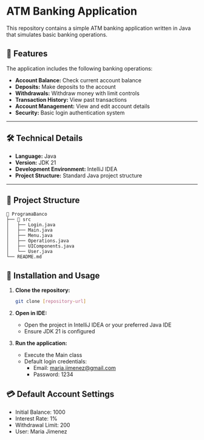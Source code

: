 # ATM Banking Application

This repository contains a simple ATM banking application written in Java that simulates basic banking operations.

## 📖 Features

The application includes the following banking operations:

- **Account Balance:** Check current account balance
- **Deposits:** Make deposits to the account
- **Withdrawals:** Withdraw money with limit controls
- **Transaction History:** View past transactions
- **Account Management:** View and edit account details
- **Security:** Basic login authentication system

---

## 🛠 Technical Details

- **Language:** Java
- **Version:** JDK 21
- **Development Environment:** IntelliJ IDEA
- **Project Structure:** Standard Java project structure

---

## 📂 Project Structure

```plaintext
📁 ProgramaBanco
├── 📁 src
│   ├── Login.java
│   ├── Main.java
│   ├── Menu.java
│   ├── Operations.java
│   ├── UIComponents.java
│   └── User.java
└── README.md
```

## 🚀 Installation and Usage

1. **Clone the repository:**
    ```bash
    git clone [repository-url]
    ```

2. **Open in IDE:**
    - Open the project in IntelliJ IDEA or your preferred Java IDE
    - Ensure JDK 21 is configured

3. **Run the application:**
    - Execute the Main class
    - Default login credentials:
      - Email: maria.jimenez@gmail.com
      - Password: 1234

## 💳 Default Account Settings

- Initial Balance: 1000
- Interest Rate: 1%
- Withdrawal Limit: 200
- User: Maria Jimenez